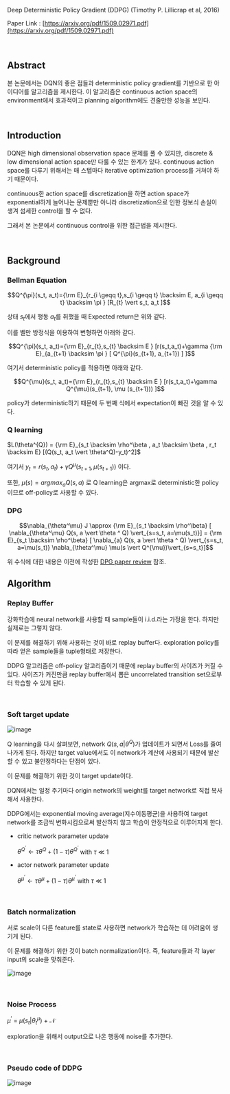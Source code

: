 

Deep Deterministic Policy Gradient (DDPG) (Timothy P. Lillicrap et al, 2016)

Paper Link : [https://arxiv.org/pdf/1509.02971.pdf](https://arxiv.org/pdf/1509.02971.pdf)

<br />

## Abstract

본 논문에서는 DQN의 좋은 점들과 deterministic policy gradient를 기반으로 한 아이디어를 알고리즘을 제시한다. 이 알고리즘은 continuous action space의 environment에서 효과적이고 planning algorithm에도 견줄만한 성능을 보인다.

<br />

## Introduction

DQN은 high dimensional observation space 문제를 풀 수 있지만, discrete & low dimensional action space만 다룰 수 있는 한계가 있다. continuous action space를 다루기 위해서는 매 스텝마다 iterative optimization process를 거쳐야 하기 때문이다.

continuous한 action space를 discretization을 하면 action space가 exponential하게 늘어나는 문제뿐만 아니라 discretization으로 인한 정보싀 손실이 생겨 섬세한 control을 할 수 없다.

그래서 본 논문에서 continuous control을 위한 접근법을 제시한다.

<br />

## Background

### Bellman Equation

$$Q^{\pi}(s_t, a_t)={\rm E}_{r_{i \geqq t},s_{i \geqq t} \backsim E, a_{i \geqq t} \backsim \pi } [R_{t} \vert s_t, a_t  ]$$

상태 $s_t$에서 행동 $a_t$를 취했을 때 Expected return은 위와 같다.

이를 벨만 방정식을 이용하여 변형하면 아래와 같다.

$$Q^{\pi}(s_t, a_t)={\rm E}_{r_{t},s_{t} \backsim E } [r(s_t,a_t)+\gamma {\rm E}_{a_{t+1} \backsim \pi } [ Q^{\pi}(s_{t+1}, a_{t+1}) ] ]$$

여기서 deterministic policy를 적용하면 아래와 같다.

$$Q^{\mu}(s_t, a_t)={\rm E}_{r_{t},s_{t} \backsim E } [r(s_t,a_t)+\gamma Q^{\mu}(s_{t+1}, \mu (s_{t+1})) ]$$

policy가 deterministic하기 때문에 두 번째 식에서 expectation이 빠진 것을 알 수 있다.



### Q learning

$L(\theta^{Q}) = {\rm E}_{s_t \backsim \rho^\beta , a_t \backsim \beta , r_t \backsim E} [(Q(s_t, a_t \vert \theta^Q)-y_t)^2]$

여기서 $y_t = r(s_t, a_t) + \gamma Q^{\mu}(s_{t+1},\mu(s_{t+1}))$ 이다.

또한, $\mu(s) = argmax_{a}Q(s,a)$ 로 Q learning은 argmax로 deterministic한 policy이므로 off-policy로 사용할 수 있다.



### DPG

$$\nabla_{\theta^\mu} J \approx  {\rm E}_{s_t \backsim \rho^\beta} [ \nabla_{\theta^\mu} Q(s, a \vert \theta ^ Q) \vert_{s=s_t, a=\mu(s_t)}] = {\rm E}_{s_t \backsim \rho^\beta} [ \nabla_{a} Q(s, a \vert \theta ^ Q) \vert_{s=s_t, a=\mu(s_t)} \nabla_{\theta^\mu} \mu(s \vert Q^{\mu})\vert_{s=s_t}]$$

위 수식에 대한 내용은 이전에 작성한 [DPG paper review](https://hyunhakim.github.io/Paper-review-Deterministic-Policy-Gradient-Algorithms/) 참조.



## Algorithm

### Replay Buffer

강화학습에 neural network를 사용할 때 sample들이 i.i.d.라는 가정을 한다. 하지만 실제로는 그렇지 않다.

이 문제를 해결하기 위해 사용하는 것이 바로 replay buffer다. exploration policy를 따라 얻은 sample들을 tuple형태로 저장한다.

DDPG 알고리즘은 off-policy 알고리즘이기 때문에 replay buffer의 사이즈가 커질 수 있다. 사이즈가 커진만큼 replay buffer에서 뽑은 uncorrelated transition set으로부터 학습할 수 있게 된다.

<br />

### Soft target update

![image](https://user-images.githubusercontent.com/59254578/73629365-3a936b80-4696-11ea-9aa8-a448eb201a45.png)

Q learning을 다시 살펴보면, network $Q(s,a\vert\theta^Q)$가 업데이트가 되면서 Loss를 줄여나가게 된다. 하지만 target value에서도 이 network가 계산에 사용되기 때문에 발산할 수 있고 불안정하다는 단점이 있다.

이 문제를 해결하기 위한 것이 target update이다.

DQN에서는 일정 주기마다 origin network의 weight를 target network로 직접 복사해서 사용한다.

DDPG에서는 exponential moving average(지수이동평균)을 사용하여 target network를 조금씩 변화시킴으로써 발산하지 않고 학습이 안정적으로 이루어지게 한다.

- critic network parameter update

  $\theta^{Q^{‘}} \leftarrow \tau \theta^{Q} + (1-\tau) \theta^{Q^{‘}}$ with $\tau\ \ll\ 1$

- actor network parameter update

  $\theta^{\mu^{‘}} \leftarrow \tau \theta^{\mu} + (1-\tau) \theta^{\mu^{‘}}$ with $\tau\ \ll\ 1$

<br />

### Batch normalization

서로 scale이 다른 feature를 state로 사용하면 network가 학습하는 데 어려움이 생기게 된다.

이 문제를 해결하기 위한 것이 batch normalization이다. 즉, feature들과 각 layer input의 scale을 맞춰준다.

![image](https://user-images.githubusercontent.com/59254578/73630263-feadd580-4698-11ea-98bc-427e3b0b369d.png)

<br />

### Noise Process

$\mu^\prime\ =\ \mu(s_t\vert\theta^\mu_t)\ +\ \mathcal{N}$

exploration을 위해서 output으로 나온 행동에 noise를 추가한다.

<br />

### Pseudo code of DDPG

![image](https://user-images.githubusercontent.com/59254578/73628157-c1dee000-4692-11ea-993f-7962e9bd2004.png)



